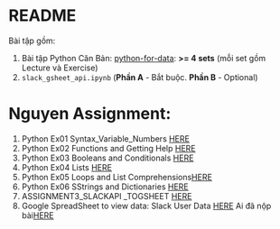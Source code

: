 # README
Bài tập gồm:
1. Bài tập Python Căn Bản: [python-for-data](../python-for-data/): **>= 4 sets** (mỗi set gồm Lecture và Exercise)
2. `slack_gsheet_api.ipynb` (**Phần A** - Bắt buộc. **Phần B** - Optional)

# Nguyen Assignment:

1. Python Ex01 Syntax_Variable_Numbers [HERE](https://github.com/ngttnguyen/atom-assignments/blob/main/assignment_3/NguyenThaoNguyen_Assigment3_Ex01_Syntax_Variable_Numbers.ipynb)
2. Python Ex02 Functions and Getting Help [HERE](https://github.com/ngttnguyen/atom-assignments/blob/main/assignment_3/NguyenThaoNguyen_Assigment3_Ex02%20-%20Functions%20and%20Getting%20Help.ipynb)
3. Python Ex03 Booleans and Conditionals [HERE](https://github.com/ngttnguyen/atom-assignments/blob/main/assignment_3/NguyenThaoNguyen_Assignment3_Ex03%20-%20Booleans%20and%20Conditionals.ipynb)
4. Python Ex04 Lists [HERE](https://github.com/ngttnguyen/atom-assignments/blob/main/assignment_3/NguyenThaoNguyen_Assignment3_Exercises%2004%20-%20Lists.ipynb)
5. Python Ex05 Loops and List Comprehensions[HERE](https://github.com/ngttnguyen/atom-assignments/blob/main/assignment_3/NguyenThaoNguyen_Assigment3_Exercises%2005%20-%20Loops%20and%20List%20Comprehensions.ipynb)
6. Python Ex06 SStrings and Dictionaries [HERE](https://github.com/ngttnguyen/atom-assignments/blob/main/assignment_3/NguyenThaoNguyen_Assignment3_Exercises%2006%20-%20Strings%20and%20Dictionaries.ipynb)
7. ASSIGNMENT3_SLACKAPI _TOGSHEET [HERE](https://github.com/ngttnguyen/atom-assignments/blob/main/assignment_3/NguyenThaoNguyen_ASSIGNMENT3_SLACKAPI%20_TOGSHEET.ipynb)
8. Google SpreadSheet to view data:
	 Slack User Data [HERE](https://docs.google.com/spreadsheets/d/11oA0WUp-yJ3ZDSYhfXHtTfmN0svB9aVE8SlKqyYaTeU/edit?usp=sharing)
	 Ai đã nộp bài[HERE](https://docs.google.com/spreadsheets/d/1ESgL9IIOUo82tNNm4ZQqpD_meJu-CXKHl4fo4lFfCcs/edit?usp=sharing)
	 